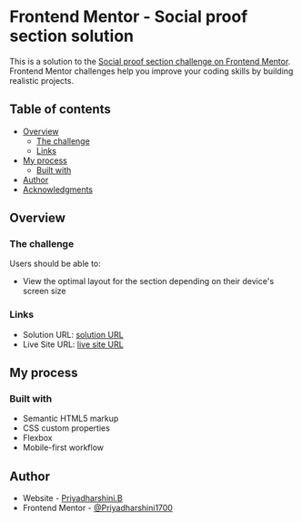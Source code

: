 # Frontend Mentor - Social proof section solution

This is a solution to the [Social proof section challenge on Frontend Mentor](https://www.frontendmentor.io/challenges/social-proof-section-6e0qTv_bA). Frontend Mentor challenges help you improve your coding skills by building realistic projects.

## Table of contents

- [Overview](#overview)
  - [The challenge](#the-challenge)
  - [Links](#links)
- [My process](#my-process)
  - [Built with](#built-with)
- [Author](#author)
- [Acknowledgments](#acknowledgments)


## Overview

### The challenge

Users should be able to:

- View the optimal layout for the section depending on their device's screen size


### Links

- Solution URL: [ solution URL ](https://www.frontendmentor.io/solutions/responsive-site-using-html-and-css-fSOrIJdsC)
- Live Site URL: [ live site URL ](https://priyadharshini1700.github.io/social-proof-section-master/)

## My process

### Built with

- Semantic HTML5 markup
- CSS custom properties
- Flexbox
- Mobile-first workflow

## Author

- Website - [Priyadharshini.B](priyadarshini1700@gmail.com)
- Frontend Mentor - [@Priyadharshini1700](https://www.frontendmentor.io/profile/Priyadharshini1700)
